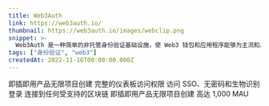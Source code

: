 ```yaml
---
title: Web3Auth
link: https://web3auth.io/
thumbnail: https://web3auth.io/images/webclip.png
snippet: >-
  Web3Auth 是一种简单的非托管身份验证基础设施，使 Web3 钱包和应用程序能够为主流和原生 Web3 用户提供无缝的用户登录。
tags: ["身份验证", "web3"]
createdAt: 2022-11-16T00:00:00.000Z
---
```

即插即用产品无限项目创建
完整的仪表板访问权限
访问 SSO、无密码和生物识别登录
连接到任何受支持的区块链
即插即用产品无限项目创建
高达 1,000 MAU